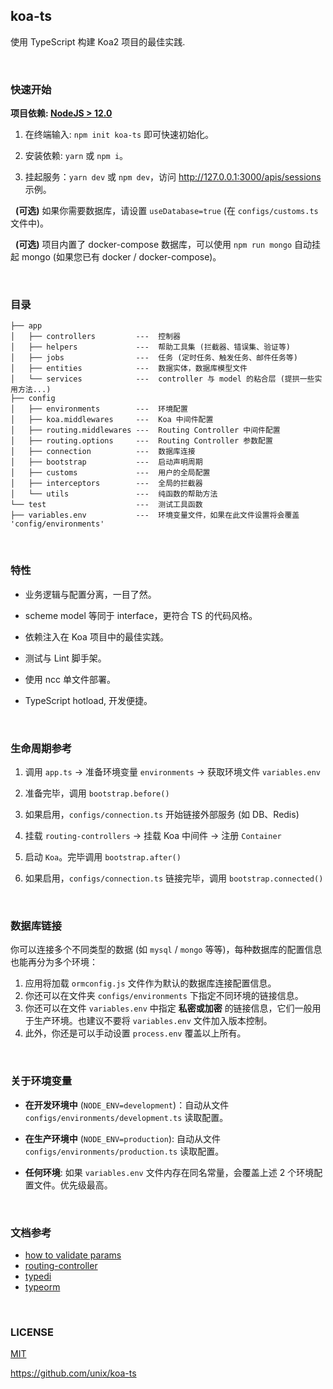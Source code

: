 ## koa-ts

使用 TypeScript 构建 Koa2 项目的最佳实践.

<br>

### 快速开始

**项目依赖: [NodeJS > 12.0](https://nodejs.org/cn)**

1. 在终端输入: `npm init koa-ts` 即可快速初始化。

2. 安装依赖: `yarn` 或 `npm i`。

3. 挂起服务：`yarn dev` 或 `npm dev`，访问 http://127.0.0.1:3000/apis/sessions 示例。

&nbsp;&nbsp;**(可选)** 如果你需要数据库，请设置 `useDatabase=true` (在 `configs/customs.ts` 文件中)。

&nbsp;&nbsp;**(可选)** 项目内置了 docker-compose 数据库，可以使用 `npm run mongo` 自动挂起 mongo (如果您已有 docker / docker-compose)。

<br>

### 目录

```
├── app
│   ├── controllers         ---  控制器
│   ├── helpers             ---  帮助工具集 (拦截器、错误集、验证等)
│   ├── jobs                ---  任务 (定时任务、触发任务、邮件任务等)
│   ├── entities            ---  数据实体，数据库模型文件
│   └── services            ---  controller 与 model 的粘合层 (提拱一些实用方法...)
├── config
│   ├── environments        ---  环境配置
│   ├── koa.middlewares     ---  Koa 中间件配置
│   ├── routing.middlewares ---  Routing Controller 中间件配置
│   ├── routing.options     ---  Routing Controller 参数配置
│   ├── connection          ---  数据库连接
│   ├── bootstrap           ---  启动声明周期
│   ├── customs             ---  用户的全局配置
│   ├── interceptors        ---  全局的拦截器
│   └── utils               ---  纯函数的帮助方法
└── test                    ---  测试工具函数
├── variables.env           ---  环境变量文件，如果在此文件设置将会覆盖 'config/environments'
```

<br>

### 特性

- 业务逻辑与配置分离，一目了然。

- scheme model 等同于 interface，更符合 TS 的代码风格。

- 依赖注入在 Koa 项目中的最佳实践。

- 测试与 Lint 脚手架。

- 使用 ncc 单文件部署。

- TypeScript hotload, 开发便捷。

<br>

### 生命周期参考

1. 调用 `app.ts` -> 准备环境变量 `environments` -> 获取环境文件 `variables.env`

2. 准备完毕，调用 `bootstrap.before()`

3. 如果启用，`configs/connection.ts` 开始链接外部服务 (如 DB、Redis)

4. 挂载 `routing-controllers` -> 挂载 Koa 中间件 -> 注册 `Container`

5. 启动 `Koa`。完毕调用 `bootstrap.after()`

6. 如果启用，`configs/connection.ts` 链接完毕，调用 `bootstrap.connected()`

<br>

### 数据库链接

你可以连接多个不同类型的数据 (如 `mysql` / `mongo` 等等)，每种数据库的配置信息也能再分为多个环境：

1. 应用将加载 `ormconfig.js` 文件作为默认的数据库连接配置信息。
2. 你还可以在文件夹 `configs/environments` 下指定不同环境的链接信息。
3. 你还可以在文件 `variables.env` 中指定 **私密或加密** 的链接信息，它们一般用于生产环境。也建议不要将 `variables.env` 文件加入版本控制。
4. 此外，你还是可以手动设置 `process.env` 覆盖以上所有。

<br>

### 关于环境变量

- **在开发环境中** (`NODE_ENV=development`)：自动从文件 `configs/environments/development.ts` 读取配置。

- **在生产环境中** (`NODE_ENV=production`): 自动从文件 `configs/environments/production.ts` 读取配置。

- **任何环境**: 如果 `variables.env` 文件内存在同名常量，会覆盖上述 2 个环境配置文件。优先级最高。

<br>

### 文档参考

- [how to validate params](https://github.com/typestack/class-validator)
- [routing-controller](https://github.com/typestack/routing-controllers)
- [typedi](https://github.com/typestack/typedi)
- [typeorm](https://github.com/typeorm/typeorm)

<br>

### LICENSE

[MIT](./LICENSE)

https://github.com/unix/koa-ts

